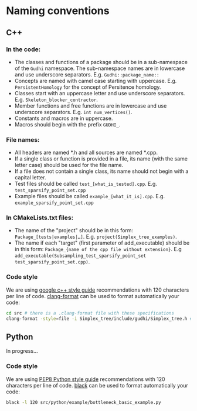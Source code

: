# Naming conventions

## C++

### In the code:
* The classes and functions of a package should be in a sub-namespace of the `Gudhi` namespace. The sub-namespace names are in lowercase and use underscore separators. E.g. `Gudhi::package_name::`
* Concepts are named with camel case starting with uppercase. E.g. `PersistentHomology` for the concept of Persitence homology.
* Classes start with an uppercase letter and use underscore separators. E.g. `Skeleton_blocker_contractor`.
* Member functions and free functions are in lowercase and use underscore separators. E.g. `int num_vertices()`.
* Constants and macros are in uppercase.
* Macros should begin with the prefix `GUDHI_`.

### File names:
* All headers are named *.h and all sources are named *.cpp.
* If a single class or function is provided in a file, its name (with the same letter case) should be used for the file name.
* If a file does not contain a single class, its name should not begin with a capital letter.
* Test files should be called `test_[what_is_tested].cpp`. E.g. `test_sparsify_point_set.cpp`
* Example files should be called `example_[what_it_is].cpp`. E.g. `example_sparsify_point_set.cpp`

### In CMakeLists.txt files:
* The name of the "project" should be in this form: `Package_[tests|examples|…]`. E.g. `project(Simplex_tree_examples)`.
* The name if each "target" (first parameter of add_executable) should be in this form: `Package_{name of the cpp file without extension}`. E.g `add_executable(Subsampling_test_sparsify_point_set test_sparsify_point_set.cpp)`.

### Code style
We are using [google c++ style guide](https://google.github.io/styleguide/cppguide.html) recommendations with 120 characters per line of code.
[clang-format](https://clang.llvm.org/docs/ClangFormat.html) can be used to format automatically your code:
```bash
cd src # there is a .clang-format file with these specifications
clang-format -style=file -i Simplex_tree/include/gudhi/Simplex_tree.h # -i means in place, your file will be modified
```

## Python

In progress...

### Code style
We are using [PEP8 Python style guide](https://www.python.org/dev/peps/pep-0008/) recommendations with 120 characters per line of code.
[black](https://black.readthedocs.io/en/stable/) can be used to format automatically your code:
```bash
black -l 120 src/python/example/bottleneck_basic_example.py
```
